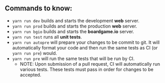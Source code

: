 ## Commands to know:

* `yarn run dev` builds and starts the development **web** server.
* `yarn run prod` builds and starts the production **web** server.
* `yarn run bgio` builds and starts the **boardgame.io** server.
* `yarn run test` runs all **unit tests**.
* `yarn run autopre` will prepare your changes to be commit to git.  It will automatically format your code and then run the same tests as CI (or `yarn run pre`) would.
* `yarn run pre` will run the same tests that will be run by CI.
  * NOTE: Upon submission of a pull request, CI will automatically run various tests.  These tests must pass in order for changes to be accepted.

